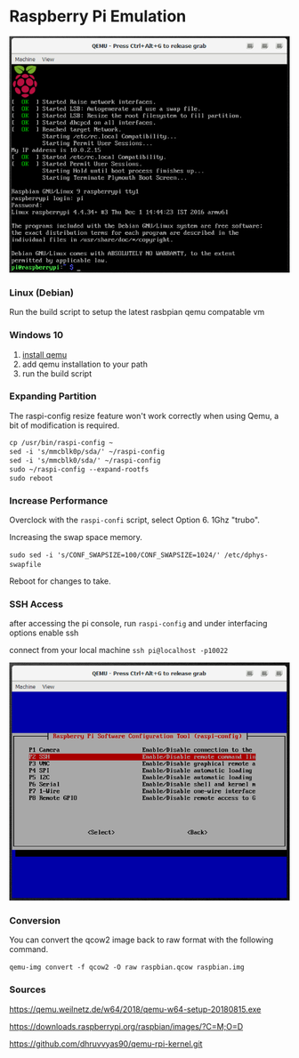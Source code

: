 # Raspberry Pi Emulation

![alt text](https://github.com/mattwind/rpi/blob/master/rpi.png "rpi")

### Linux (Debian)

Run the build script to setup the latest rasbpian qemu compatable vm

### Windows 10

1. [install qemu](https://qemu.weilnetz.de/w64/2018/qemu-w64-setup-20180815.exe)
2. add qemu installation to your path 
3. run the build script

### Expanding Partition

The raspi-config resize feature won't work correctly when using Qemu, a bit of modification is required.

```
cp /usr/bin/raspi-config ~
sed -i 's/mmcblk0p/sda/' ~/raspi-config
sed -i 's/mmcblk0/sda/' ~/raspi-config
sudo ~/raspi-config --expand-rootfs
sudo reboot
```

### Increase Performance

Overclock with the `raspi-confi` script, select Option 6. 1Ghz "trubo".

Increasing the swap space memory.

`sudo sed -i 's/CONF_SWAPSIZE=100/CONF_SWAPSIZE=1024/' /etc/dphys-swapfile`

Reboot for changes to take.

### SSH Access

after accessing the pi console, run `raspi-config` and under interfacing options enable ssh

connect from your local machine `ssh pi@localhost -p10022`

![alt text](https://github.com/mattwind/rpi/blob/master/raspi-config.png "raspi-config")

### Conversion

You can convert the qcow2 image back to raw format with the following command.

`qemu-img convert -f qcow2 -O raw raspbian.qcow raspbian.img`

### Sources

https://qemu.weilnetz.de/w64/2018/qemu-w64-setup-20180815.exe

https://downloads.raspberrypi.org/raspbian/images/?C=M;O=D

https://github.com/dhruvvyas90/qemu-rpi-kernel.git

